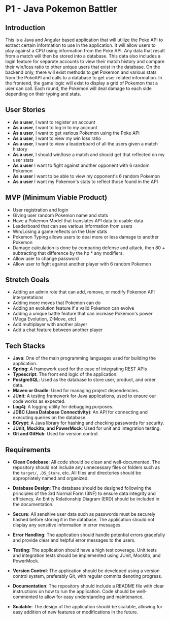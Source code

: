 # P1 - Java Pokemon Battler

## Introduction

This is a Java and Angular based application that will utilize the Poke API to extract certain information to use in the application. It will allow users to play against a CPU using information from the Poke API. Any data that result from a match will then be stored into a database. This data also includes a login feature for separate accounts to view their match history and compare their win/loss ratio to other unique users that exist in the database. On the backend only, there will exist methods to get Pokemon and various stats from the PokeAPI and calls to a database to get user related information. In the frontend, the game logic will exist to display a grid of Pokemon that a user can call. Each round, the Pokemon will deal damage to each side depending on their typing and stats.

## User Stories

- **As a user**, I want to register an account 
- **As a user**, I want to log in to my account 
- **As a user**, I want to get various Pokemon using the Poke API
- **As a user**, I want to view my win loss ratio
- **As a user**, I want to view a leaderboard of all the users given a match history
- **As a user**, I should win/lose a match and should get that reflected on my user stats
- **As a user** I want to fight against another opponent with 6 random Pokemon
- **As a user** I want to be able to view my opponent's 6 random Pokemon
- **As a user** I want my Pokemon's stats to reflect those found in the API

## MVP (Minimum Viable Product)

- User registration and login
- Giving user random Pokemon name and stats
- Have a Pokemon Model that translates API data to usable data
- Leaderboard that can see various information from users
- Win/Losing a game reflects on the User stats
- Pokemon Typing allows users to deal more or less damage to another Pokemon
- Damage calculation is done by comparing defense and attack, then 80 + subtracting that difference by the hp * any modifiers.
- Allow user to change password
- Allow user to fight against another player with 6 random Pokemon

## Stretch Goals

- Adding an admin role that can add, remove, or modify Pokemon API interpretations
- Adding more moves that Pokemon can do
- Adding an evolution feature if a valid Pokemon can evolve
- Adding a unique battle feature that can increase Pokemon's power (Mega Evolution, Z-Move, etc)
- Add multiplayer with another player
- Add a chat feature between another player

## Tech Stacks

- **Java**: One of the main programming languages used for building the application.
- **Spring**: A framework used for the ease of integrating REST APIs
- **Typescript**: The front end logic of the application.
- **PostgreSQL**: Used as the database to store user, product, and order data.
- **Maven or Gradle**: Used for managing project dependencies.
- **JUnit**: A testing framework for Java applications, used to ensure our code works as expected.
- **Log4j**: A logging utility for debugging purposes.
- **JDBC (Java Database Connectivity)**: An API for connecting and executing queries on the database.
- **BCrypt**: A Java library for hashing and checking passwords for security.
- **JUnit, Mockito, and PowerMock**: Used for unit and integration testing.
- **Git and GitHub**: Used for version control.

## Requirements

- **Clean Codebase**: All code should be clean and well-documented. The repository should not include any unnecessary files or folders such as the `target/`, `.DS_Store`, etc. All files and directories should be appropriately named and organized.

- **Database Design**: The database should be designed following the principles of the 3rd Normal Form (3NF) to ensure data integrity and efficiency. An Entity Relationship Diagram (ERD) should be included in the documentation.

- **Secure**: All sensitive user data such as passwords must be securely hashed before storing it in the database. The application should not display any sensitive information in error messages.

- **Error Handling**: The application should handle potential errors gracefully and provide clear and helpful error messages to the users.

- **Testing**: The application should have a high test coverage. Unit tests and integration tests should be implemented using JUnit, Mockito, and PowerMock.

- **Version Control**: The application should be developed using a version control system, preferably Git, with regular commits denoting progress.

- **Documentation**: The repository should include a README file with clear instructions on how to run the application. Code should be well-commented to allow for easy understanding and maintenance.

- **Scalable**: The design of the application should be scalable, allowing for easy addition of new features or modifications in the future.

